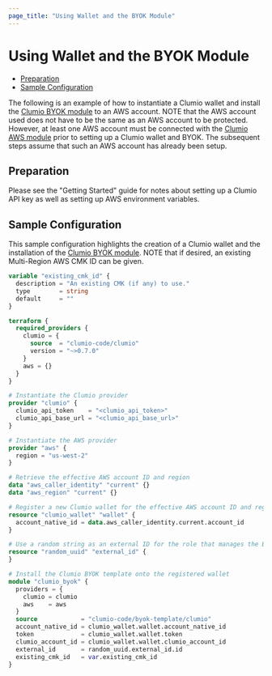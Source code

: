 ```yaml
---
page_title: "Using Wallet and the BYOK Module"
---
```


# Using Wallet and the BYOK Module
- [Preparation](#preparation)
- [Sample Configuration](#sample)

The following is an example of how to instantiate a Clumio wallet and install the
[Clumio BYOK module](https://registry.terraform.io/modules/clumio-code/byok-template/clumio/latest)
to an AWS account. NOTE that the AWS account used does not have to be the same as an AWS account to
be protected. However, at least one AWS account must be connected with the
[Clumio AWS module](https://registry.terraform.io/modules/clumio-code/aws-template/clumio/latest)
prior to setting up a Clumio wallet and BYOK. The subsequent steps assume that such an AWS account
has already been setup.

<a name="preparation"></a>
## Preparation
Please see the "Getting Started" guide for notes about setting up a Clumio API key as well as
setting up AWS environment variables.

<a name="sample"></a>
## Sample Configuration
This sample configuration highlights the creation of a Clumio wallet and the installation of the
[Clumio BYOK module](https://registry.terraform.io/modules/clumio-code/byok-template/clumio/latest).
NOTE that if desired, an existing Multi-Region AWS CMK ID can be given.

```terraform
variable "existing_cmk_id" {
  description = "An existing CMK (if any) to use."
  type        = string
  default     = ""
}

terraform {
  required_providers {
    clumio = {
      source  = "clumio-code/clumio"
      version = "~>0.7.0"
    }
    aws = {}
  }
}

# Instantiate the Clumio provider
provider "clumio" {
  clumio_api_token    = "<clumio_api_token>"
  clumio_api_base_url = "<clumio_api_base_url>"
}

# Instantiate the AWS provider
provider "aws" {
  region = "us-west-2"
}

# Retrieve the effective AWS account ID and region
data "aws_caller_identity" "current" {}
data "aws_region" "current" {}

# Register a new Clumio wallet for the effective AWS account ID and region
resource "clumio_wallet" "wallet" {
  account_native_id = data.aws_caller_identity.current.account_id
}

# Use a random string as an external ID for the role that manages the BYOK
resource "random_uuid" "external_id" {
}

# Install the Clumio BYOK template onto the registered wallet
module "clumio_byok" {
  providers = {
    clumio = clumio
    aws    = aws
  }
  source            = "clumio-code/byok-template/clumio"
  account_native_id = clumio_wallet.wallet.account_native_id
  token             = clumio_wallet.wallet.token
  clumio_account_id = clumio_wallet.wallet.clumio_account_id
  external_id       = random_uuid.external_id.id
  existing_cmk_id   = var.existing_cmk_id
}
```
